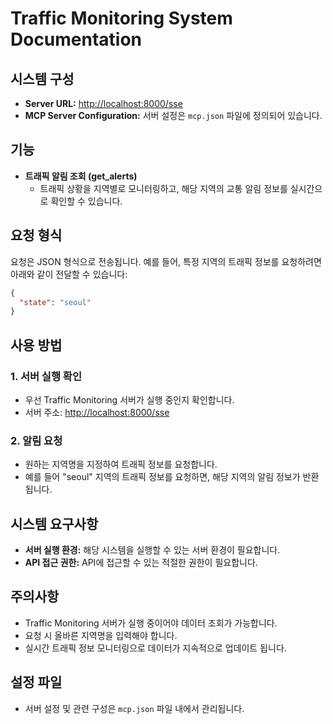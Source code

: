 # Traffic Monitoring System Documentation

## 시스템 구성
- **Server URL:** [http://localhost:8000/sse](http://localhost:8000/sse)
- **MCP Server Configuration:** 서버 설정은 `mcp.json` 파일에 정의되어 있습니다.

## 기능
- **트래픽 알림 조회 (get_alerts)**
  - 트래픽 상황을 지역별로 모니터링하고, 해당 지역의 교통 알림 정보를 실시간으로 확인할 수 있습니다.

## 요청 형식
요청은 JSON 형식으로 전송됩니다. 예를 들어, 특정 지역의 트래픽 정보를 요청하려면 아래와 같이 전달할 수 있습니다:

```json
{
  "state": "seoul"
}
```

## 사용 방법

### 1. 서버 실행 확인
- 우선 Traffic Monitoring 서버가 실행 중인지 확인합니다.
- 서버 주소: [http://localhost:8000/sse](http://localhost:8000/sse)

### 2. 알림 요청
- 원하는 지역명을 지정하여 트래픽 정보를 요청합니다.
- 예를 들어 "seoul" 지역의 트래픽 정보를 요청하면, 해당 지역의 알림 정보가 반환됩니다.

## 시스템 요구사항
- **서버 실행 환경:** 해당 시스템을 실행할 수 있는 서버 환경이 필요합니다.
- **API 접근 권한:** API에 접근할 수 있는 적절한 권한이 필요합니다.

## 주의사항
- Traffic Monitoring 서버가 실행 중이어야 데이터 조회가 가능합니다.
- 요청 시 올바른 지역명을 입력해야 합니다.
- 실시간 트래픽 정보 모니터링으로 데이터가 지속적으로 업데이트 됩니다.

## 설정 파일
- 서버 설정 및 관련 구성은 `mcp.json` 파일 내에서 관리됩니다.

